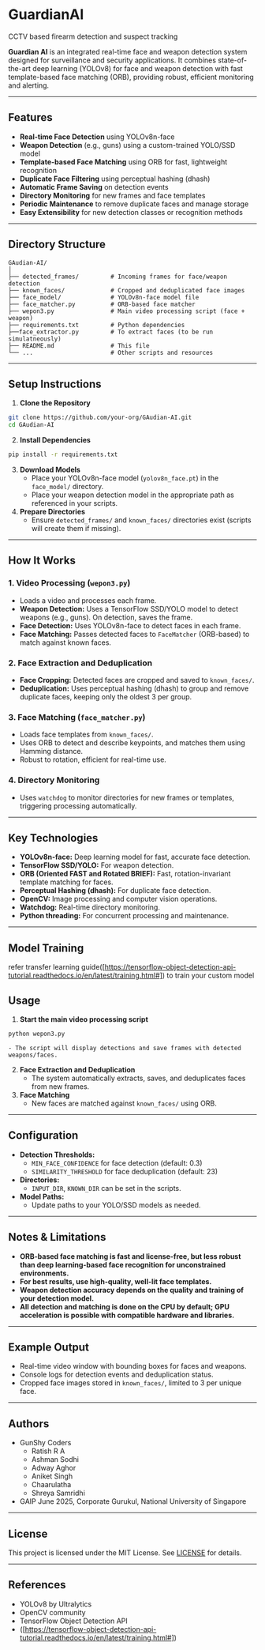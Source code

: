 # GuardianAI
CCTV based firearm detection and suspect tracking



**Guardian AI** is an integrated real-time face and weapon detection system designed for surveillance and security applications. It combines state-of-the-art deep learning (YOLOv8) for face and weapon detection with fast template-based face matching (ORB), providing robust, efficient monitoring and alerting.

---

## Features

- **Real-time Face Detection** using YOLOv8n-face
- **Weapon Detection** (e.g., guns) using a custom-trained YOLO/SSD model
- **Template-based Face Matching** using ORB for fast, lightweight recognition
- **Duplicate Face Filtering** using perceptual hashing (dhash)
- **Automatic Frame Saving** on detection events
- **Directory Monitoring** for new frames and face templates
- **Periodic Maintenance** to remove duplicate faces and manage storage
- **Easy Extensibility** for new detection classes or recognition methods

---

## Directory Structure

```
GAudian-AI/
│
├── detected_frames/         # Incoming frames for face/weapon detection
├── known_faces/             # Cropped and deduplicated face images
├── face_model/              # YOLOv8n-face model file
├── face_matcher.py          # ORB-based face matcher
├── wepon3.py                # Main video processing script (face + weapon)
├── requirements.txt         # Python dependencies
├──face_extractor.py         # To extract faces (to be run simulatneously)
├── README.md                # This file
└── ...                      # Other scripts and resources
```


---

## Setup Instructions

1. **Clone the Repository**

```bash
git clone https://github.com/your-org/GAudian-AI.git
cd GAudian-AI
```

2. **Install Dependencies**

```bash
pip install -r requirements.txt
```

3. **Download Models**
    - Place your YOLOv8n-face model (`yolov8n_face.pt`) in the `face_model/` directory.
    - Place your weapon detection model in the appropriate path as referenced in your scripts.
4. **Prepare Directories**
    - Ensure `detected_frames/` and `known_faces/` directories exist (scripts will create them if missing).

---

## How It Works

### 1. **Video Processing (`wepon3.py`)**

- Loads a video and processes each frame.
- **Weapon Detection:**
Uses a TensorFlow SSD/YOLO model to detect weapons (e.g., guns). On detection, saves the frame.
- **Face Detection:**
Uses YOLOv8n-face to detect faces in each frame.
- **Face Matching:**
Passes detected faces to `FaceMatcher` (ORB-based) to match against known faces.


### 2. **Face Extraction and Deduplication**

- **Face Cropping:**
Detected faces are cropped and saved to `known_faces/`.
- **Deduplication:**
Uses perceptual hashing (dhash) to group and remove duplicate faces, keeping only the oldest 3 per group.


### 3. **Face Matching (`face_matcher.py`)**

- Loads face templates from `known_faces/`.
- Uses ORB to detect and describe keypoints, and matches them using Hamming distance.
- Robust to rotation, efficient for real-time use.


### 4. **Directory Monitoring**

- Uses `watchdog` to monitor directories for new frames or templates, triggering processing automatically.

---

## Key Technologies

- **YOLOv8n-face:** Deep learning model for fast, accurate face detection.
- **TensorFlow SSD/YOLO:** For weapon detection.
- **ORB (Oriented FAST and Rotated BRIEF):** Fast, rotation-invariant template matching for faces.
- **Perceptual Hashing (dhash):** For duplicate face detection.
- **OpenCV:** Image processing and computer vision operations.
- **Watchdog:** Real-time directory monitoring.
- **Python threading:** For concurrent processing and maintenance.

---
## Model Training
refer transfer learning guide([https://tensorflow-object-detection-api-tutorial.readthedocs.io/en/latest/training.html#]) to train your custom model
## Usage

1. **Start the main video processing script**

```bash
python wepon3.py
```

    - The script will display detections and save frames with detected weapons/faces.
2. **Face Extraction and Deduplication**
    - The system automatically extracts, saves, and deduplicates faces from new frames.
3. **Face Matching**
    - New faces are matched against `known_faces/` using ORB.

---

## Configuration

- **Detection Thresholds:**
    - `MIN_FACE_CONFIDENCE` for face detection (default: 0.3)
    - `SIMILARITY_THRESHOLD` for face deduplication (default: 23)
- **Directories:**
    - `INPUT_DIR`, `KNOWN_DIR` can be set in the scripts.
- **Model Paths:**
    - Update paths to your YOLO/SSD models as needed.

---

## Notes \& Limitations

- **ORB-based face matching is fast and license-free, but less robust than deep learning-based face recognition for unconstrained environments.**
- **For best results, use high-quality, well-lit face templates.**
- **Weapon detection accuracy depends on the quality and training of your detection model.**
- **All detection and matching is done on the CPU by default; GPU acceleration is possible with compatible hardware and libraries.**

---

## Example Output

- Real-time video window with bounding boxes for faces and weapons.
- Console logs for detection events and deduplication status.
- Cropped face images stored in `known_faces/`, limited to 3 per unique face.

---

## Authors

- GunShy Coders
     - Ratish R A
     - Ashman Sodhi
     - Adway Aghor
     - Aniket Singh
     - Chaarulatha
     - Shreya Samridhi
- GAIP June 2025, Corporate Gurukul, National University of Singapore


---

## License

This project is licensed under the MIT License. See [LICENSE](LICENSE) for details.

---

## References

- YOLOv8 by Ultralytics
- OpenCV community
- TensorFlow Object Detection API
- ([https://tensorflow-object-detection-api-tutorial.readthedocs.io/en/latest/training.html#]) 



